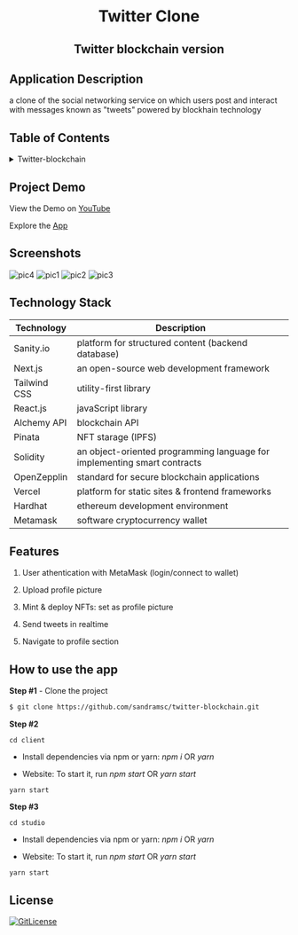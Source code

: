 <!-- PROJECT TITLE -->
  <h1 align="center">Twitter Clone</h1>
 <h2 2 align="center">
    Twitter blockchain version
    <br />
    </h2>

## Application Description

a clone of the social networking service on which users post and interact with messages known as "tweets" powered by blockhain technology

## Table of Contents

<details>
<summary>Twitter-blockchain</summary>

- [Application Description](#application-description)
- [Table of Contents](#table-of-contents)
- [Project Demo](#demo)
- [Screenshots](#screenshots)
- [Technology Stack](#technology-stack)
- [Features](#features)
- [How to use the app](#how-to-use-the-app)
- [License](#license)

</details>

## Project Demo

View the Demo on [YouTube](https://youtu.be/_jF15xo0tH0)

Explore the [App](https://twitter-web3.vercel.app/)

## Screenshots

![pic4](https://user-images.githubusercontent.com/19821445/160284482-227d8838-3ffe-47bb-8acc-3bd1ad5a77dd.JPG)
![pic1](https://user-images.githubusercontent.com/19821445/160284470-5e0c29e1-8910-49db-9be6-17805067b20b.JPG)
![pic2](https://user-images.githubusercontent.com/19821445/160284473-d92cd6b3-85db-49d1-a504-84ed9331651a.JPG)
![pic3](https://user-images.githubusercontent.com/19821445/160284480-a908909a-e813-4f9d-929b-27648eaed2df.JPG)

## Technology Stack

| Technology   | Description                                                              |
| ------------ | ------------------------------------------------------------------------ |
| Sanity.io    | platform for structured content (backend database)                       |
| Next.js      | an open-source web development framework                                 |
| Tailwind CSS | utility-first library                                                    |
| React.js     | javaScript library                                                       |
| Alchemy API  | blockchain API                                                           |
| Pinata       | NFT starage (IPFS)                                                       |
| Solidity     | an object-oriented programming language for implementing smart contracts |
| OpenZepplin  | standard for secure blockchain applications                              |
| Vercel       | platform for static sites & frontend frameworks                          |
| Hardhat      | ethereum development environment                                         |
| Metamask     | software cryptocurrency wallet                                           |

## Features

1. User athentication with MetaMask (login/connect to wallet)

2. Upload profile picture

3. Mint & deploy NFTs: set as profile picture

4. Send tweets in realtime

5. Navigate to profile section

## How to use the app

**Step #1** - Clone the project

```bash
$ git clone https://github.com/sandramsc/twitter-blockchain.git
```

**Step #2**

```
cd client
```

- Install dependencies via npm or yarn: _npm i_ OR _yarn_

- Website: To start it, run _npm start_ OR _yarn start_

```
yarn start
```

**Step #3**

```
cd studio
```

- Install dependencies via npm or yarn: _npm i_ OR _yarn_

- Website: To start it, run _npm start_ OR _yarn start_

```
yarn start
```

## License

[![GitLicense](https://img.shields.io/badge/License-Apache-yellow.svg)](https://github.com/sandramsc/twitter-blockchain/blob/main/LICENSE)
